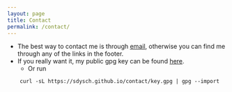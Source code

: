 ```yaml
---
layout: page
title: Contact
permalink: /contact/
---
```


- The best way to contact me is through [email](mailto:sdysch94+website@gmail.com), otherwise you can find me through any of the links in the footer.
- If you really want it, my public gpg key can be found [here](key.gpg).
	- Or run
```
	curl -sL https://sdysch.github.io/contact/key.gpg | gpg --import
```
